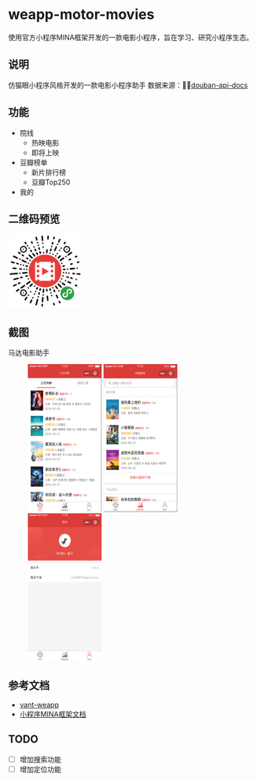 # weapp-motor-movies

使用官方小程序MINA框架开发的一款电影小程序，旨在学习、研究小程序生态。

## 说明

仿猫眼小程序风格开发的一款电影小程序助手
数据来源：[douban-api-docs](https://github.com/zce/douban-api-docs)

## 功能

- 院线
  - 热映电影
  - 即将上映
- 豆瓣榜单
  - 新片排行榜
  - 豆瓣Top250
- 我的

## 二维码预览

<img src="./media/qr.jpg" width="150" height="150" />

## 截图

马达电影助手

<figure class="third">
  <img src="./media/screen-shoot-1.jpg" width="150" height="300" />
  <img src="./media/screen-shoot-2.jpg" width="150" height="300" />
  <img src="./media/screen-shoot-3.jpg" width="150" height="300" />
</figure>


## 参考文档

- [vant-weapp](https://github.com/youzan/vant-weapp)
- [小程序MINA框架文档](https://developers.weixin.qq.com/miniprogram/dev/framework/MINA.html)

## TODO

- [ ] 增加搜索功能
- [ ] 增加定位功能
